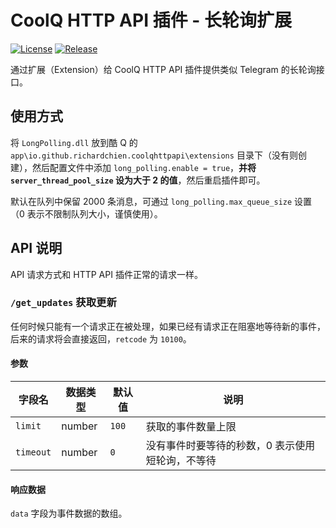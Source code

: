 # CoolQ HTTP API 插件 - 长轮询扩展

[![License](https://img.shields.io/badge/license-MIT%20License-blue.svg)](LICENSE)
[![Release](https://img.shields.io/github/release/richardchien/cqhttp-ext-long-polling.svg)](https://github.com/richardchien/cqhttp-ext-long-polling/releases)

通过扩展（Extension）给 CoolQ HTTP API 插件提供类似 Telegram 的长轮询接口。

## 使用方式

将 `LongPolling.dll` 放到酷 Q 的 `app\io.github.richardchien.coolqhttpapi\extensions` 目录下（没有则创建），然后配置文件中添加 `long_polling.enable = true`，**并将 `server_thread_pool_size` 设为大于 2 的值**，然后重启插件即可。

默认在队列中保留 2000 条消息，可通过 `long_polling.max_queue_size` 设置（0 表示不限制队列大小，谨慎使用）。

## API 说明

API 请求方式和 HTTP API 插件正常的请求一样。

### `/get_updates` 获取更新

任何时候只能有一个请求正在被处理，如果已经有请求正在阻塞地等待新的事件，后来的请求将会直接返回，`retcode` 为 `10100`。

#### 参数

| 字段名 | 数据类型 | 默认值 | 说明 |
| ----- | ------- | ----- | --- |
| `limit` | number | `100` | 获取的事件数量上限 |
| `timeout` | number | `0` | 没有事件时要等待的秒数，0 表示使用短轮询，不等待 |

#### 响应数据

`data` 字段为事件数据的数组。
